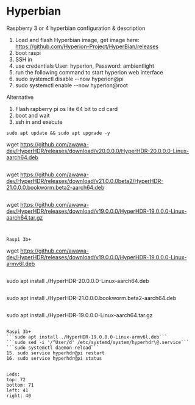 # Hyperbian
Raspberry 3 or 4 hyperbian configuration &amp; description

1. Load and flash Hyperbian image, get image here: https://github.com/Hyperion-Project/HyperBian/releases
2. boot raspi
3. SSH in
4. use credentials User: hyperion, Password: ambientlight
5. run the following command to start hyperion web interface
6. sudo systemctl disable --now hyperion@pi
7. sudo systemctl enable --now hyperion@root


Alternative

1. Flash rapberry pi os lite 64 bit to cd card
2. boot and wait
3. ssh in and execute
```
sudo apt update && sudo apt upgrade -y
```
wget https://github.com/awawa-dev/HyperHDR/releases/download/v20.0.0.0/HyperHDR-20.0.0.0-Linux-aarch64.deb
```

```
wget https://github.com/awawa-dev/HyperHDR/releases/download/v21.0.0.0beta2/HyperHDR-21.0.0.0.bookworm.beta2-aarch64.deb
```

```
wget https://github.com/awawa-dev/HyperHDR/releases/download/v19.0.0.0/HyperHDR-19.0.0.0-Linux-aarch64.tar.gz
```


Raspi 3b+
```
wget https://github.com/awawa-dev/HyperHDR/releases/download/v19.0.0.0/HyperHDR-19.0.0.0-Linux-armv6l.deb
```

```
sudo apt install ./HyperHDR-20.0.0.0-Linux-aarch64.deb
```

```
sudo apt install ./HyperHDR-21.0.0.0.bookworm.beta2-aarch64.deb
```

```
sudo apt install ./HyperHDR-19.0.0.0-Linux-aarch64.tar.gz
```

Raspi 3b+
```sudo apt install ./HyperHDR-19.0.0.0-Linux-armv6l.deb```
```sudo sed -i '/^User/d' /etc/systemd/system/hyperhdr\@.service```
```sudo systemctl daemon-reload```
15. sudo service hyperhdr@pi restart
16. sudo service hyperhdr@pi status


Leds:
top: 72
bottom: 71
left: 41
right: 40



